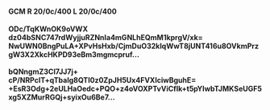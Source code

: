 #### GCM R 20/0c/400 L 20/0c/400
**ODc/TqKWnOK9oVWX**<br/>**dz04bSNC747rdWyjjuRZNnIa4mGNLhEQmM1kprgV/xk=**<br/>**NwUWN0BngPuLA+XPvHsHxb/CjmDuO32kIqWwT8jUNT416u8OVkmPrzgW3X2XkcHKPD93eBm3mgmcpruf...**<br/><br/>
**bQNngmZ3CI7JJ7j+**<br/>**cP/NRPcIT+qTbalg8QTl0z0ZpJH5Ux4FVXlciwBguhE=**<br/>**+EsR3Odg+2eULHaOedc+PQO+z4oVOXPTvViCflk+t5pYlwbTJMKSeUGF5xg5XZMurRGQj+syixOu6Be7...**
